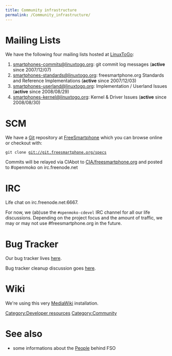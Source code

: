 ```yaml
---
title: Community infrastructure
permalink: /Community_infrastructure/
---
```


Mailing Lists
=============

We have the following four mailing lists hosted at [LinuxToGo](http://projects.linuxtogo.org/mail/?group_id=11):

1.  [smartphones-commits@linuxtogo.org](http://lists.linuxtogo.org/cgi-bin/mailman/listinfo/smartphones-commits): git commit log messages (**active** since 2007/12/07)
2.  [smartphones-standards@linuxtogo.org](http://lists.linuxtogo.org/cgi-bin/mailman/listinfo/smartphones-standards): freesmartphone.org Standards and Reference Implementations (**active** since 2007/12/03)
3.  [smartphones-userland@linuxtogo.org](http://lists.linuxtogo.org/cgi-bin/mailman/listinfo/smartphones-userland): Implementation / Userland Issues (**active** since 2008/08/29)
4.  [smartphones-kernel@linuxtogo.org](http://lists.linuxtogo.org/cgi-bin/mailman/listinfo/smartphones-kernel): Kernel & Driver Issues (**active** since 2008/08/30)

SCM
===

We have a [Git](http://git.or.cz) repository at [FreeSmartphone](http://git.freesmartphone.org) which you can browse online or checkout with:

`git clone `[`git://git.freesmartphone.org/specs`](git://git.freesmartphone.org/specs)

Commits will be relayed via CIAbot to [CIA/freesmartphone.org](http://cia.vc/stats/project/freesmartphone.org) and posted to \#openmoko on irc.freenode.net

IRC
===

Life chat on irc.freenode.net:6667.

For now, we (ab)use the `#openmoko-cdevel` IRC channel for all our life discussions. Depending on the project focus and the amount of traffic, we may or may not use \#freesmartphone.org in the future.

Bug Tracker
===========

Our bug tracker lives [here](http://www.freesmartphone.org:8000/trac-example).

Bug tracker cleanup discussion goes [here](/BugTracker/Cleanup "wikilink").

Wiki
====

We're using this very [MediaWiki](http://www.mediawiki.org) installation.

[Category:Developer resources](/Category:Developer_resources "wikilink") [Category:Community](/Category:Community "wikilink")

See also
========

-   some informations about the [People](/People "wikilink") behind FSO
